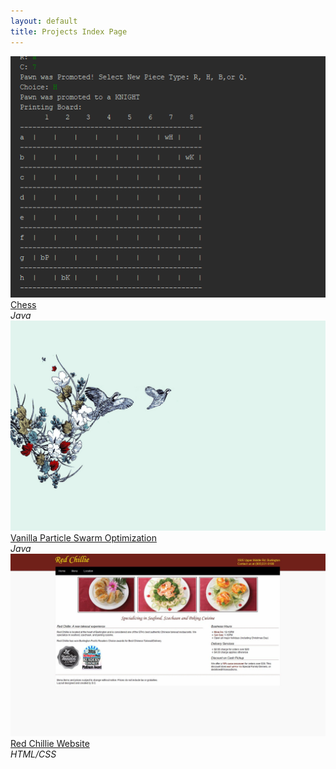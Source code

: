 ```yaml
---
layout: default
title: Projects Index Page
---
```

<div class="gallery">
	<a href="https://github.com/sachilds/aichess"><img src="images/chess.png" alt="Chess" /></a>
	<div class="desc"><a href="https://github.com/sachilds/aichess">Chess</a> <br /><em>Java</em></div>
</div>

<div class="gallery">
	<a href="https://github.com/sachilds/PSO"><img src="images/blank.jpg" alt="Chess" /></a>
	<div class="desc"><a href="https://github.com/sachilds/PSO">Vanilla Particle Swarm Optimization</a> <br /><em>Java</em></div>
</div>

<div class="gallery">
	<a href="redchillie.html"><img src="images/redchillie/index.jpg" alt="Red Chillie" /></a>
	<div class="desc"><a href="schilds.ca/redchillie">Red Chillie Website</a> <br /><em>HTML/CSS</em></div>
</div>